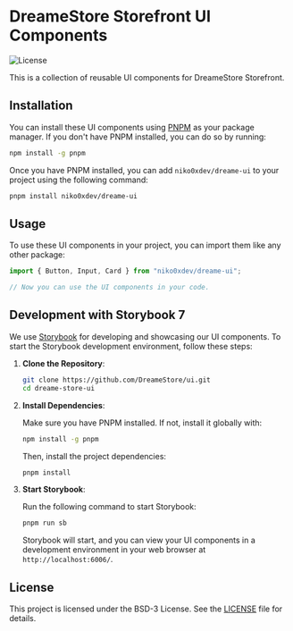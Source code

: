 # DreameStore Storefront UI Components

![License](https://img.shields.io/badge/license-BSD--3-blue)

This is a collection of reusable UI components for DreameStore Storefront.

## Installation

You can install these UI components using [PNPM](https://pnpm.io/) as your package manager. If you don't have PNPM installed, you can do so by running:

```bash
npm install -g pnpm
```

Once you have PNPM installed, you can add `niko0xdev/dreame-ui` to your project using the following command:

```bash
pnpm install niko0xdev/dreame-ui
```

## Usage

To use these UI components in your project, you can import them like any other package:

```javascript
import { Button, Input, Card } from "niko0xdev/dreame-ui";

// Now you can use the UI components in your code.
```

## Development with Storybook 7

We use [Storybook](https://storybook.js.org/) for developing and showcasing our UI components. To start the Storybook development environment, follow these steps:

1. **Clone the Repository**:

   ```bash
   git clone https://github.com/DreameStore/ui.git
   cd dreame-store-ui
   ```

2. **Install Dependencies**:

   Make sure you have PNPM installed. If not, install it globally with:

   ```bash
   npm install -g pnpm
   ```

   Then, install the project dependencies:

   ```bash
   pnpm install
   ```

3. **Start Storybook**:

   Run the following command to start Storybook:

   ```bash
   pnpm run sb
   ```

   Storybook will start, and you can view your UI components in a development environment in your web browser at `http://localhost:6006/`.

## License

This project is licensed under the BSD-3 License. See the [LICENSE](LICENSE) file for details.
